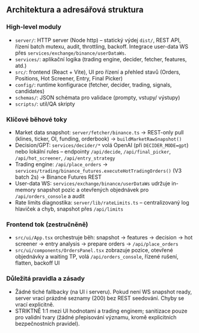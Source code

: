 ## Architektura a adresářová struktura

### High-level moduly
- `server/`: HTTP server (Node http) – statický výdej `dist/`, REST API, řízení batch mutexu, audit, throttling, backoff. Integrace user-data WS přes `services/exchange/binance/userDataWs`.
- `services/`: aplikační logika (trading engine, decider, fetcher, features, atd.)
- `src/`: frontend (React + Vite), UI pro řízení a přehled stavů (Orders, Positions, Hot Screener, Entry, Final Picker)
- `config/`: runtime konfigurace (fetcher, decider, trading, signals, candidates)
- `schemas/`: JSON schémata pro validace (prompty, vstupy/ výstupy)
- `scripts/`: util/QA skripty

### Klíčové běhové toky
- Market data snapshot: `server/fetcher/binance.ts` → REST-only pull (klines, ticker, OI, funding, orderbook) → `buildMarketRawSnapshot()`
- Decision/GPT: `services/decider/*` volá OpenAI (při `DECIDER_MODE=gpt`) nebo lokální rules – endpointy `/api/decide`, `/api/final_picker`, `/api/hot_screener`, `/api/entry_strategy`
- Trading engine: `/api/place_orders` → `services/trading/binance_futures.executeHotTradingOrders()` (V3 batch 2s) → Binance Futures REST
- User-data WS: `services/exchange/binance/userDataWs` udržuje in-memory snapshot pozic a otevřených objednávek pro `/api/orders_console` a audit
- Rate limits diagnostika: `server/lib/rateLimits.ts` – centralizovaný log hlaviček a chyb, snapshot přes `/api/limits`

### Frontend tok (zestručněně)
- `src/ui/App.tsx` orchestruje běh: snapshot → features → decision → hot screener → entry analysis → prepare orders → `/api/place_orders`
- `src/ui/components/OrdersPanel.tsx` zobrazuje pozice, otevřené objednávky a waiting TP, volá `/api/orders_console`, řízené rušení, flatten, backoff UI

### Důležitá pravidla a zásady
- Žádné tiché fallbacky (na UI i serveru). Pokud není WS snapshot ready, server vrací prázdné seznamy (200) bez REST seedování. Chyby se vrací explicitně.
- STRIKTNĚ 1:1 mezi UI hodnotami a trading enginem; sanitizace pouze pro validní tvary (žádné přepisování významu, kromě explicitních bezpečnostních pravidel).



